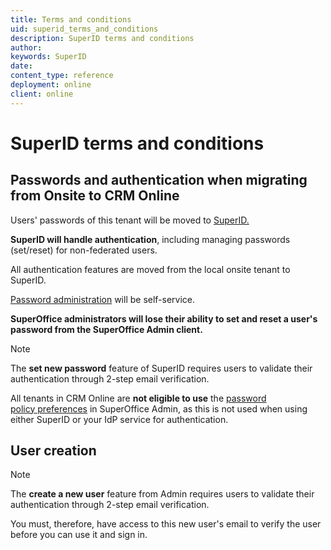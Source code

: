 ```yaml
---
title: Terms and conditions
uid: superid_terms_and_conditions
description: SuperID terms and conditions
author:
keywords: SuperID
date:
content_type: reference
deployment: online
client: online
---
```


# SuperID terms and conditions

## Passwords and authentication when migrating from Onsite to CRM Online

Users' passwords of this tenant will be moved to [SuperID.][1]

**SuperID will handle authentication**, including managing passwords (set/reset) for non-federated users.

All authentication features are moved from the local onsite tenant to SuperID.

[Password administration][2] will be self-service.

**SuperOffice administrators will lose their ability to set and reset a user's password from the SuperOffice Admin client.**

> [!NOTE]
> The **set new password** feature of SuperID requires users to validate their authentication through 2-step email verification.

All tenants in CRM Online are **not eligible to use** the [password policy preferences][3] in SuperOffice Admin, as this is not used when using either SuperID or your IdP service for authentication.

## User creation

> [!NOTE]
> The **create a new user** feature from Admin requires users to validate their authentication through 2-step email verification.

You must, therefore, have access to this new user's email to verify the user before you can use it and sign in.

<!-- Referenced links -->
[1]: overview.md
[2]: ../user/reset-password.md
[3]: ../user/enforce-password-policy.md
